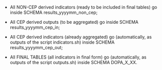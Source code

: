 +  All NON-CEP derived indicators (ready to be included in final tables) go inside SCHEMA results_yyyymm_non_cep;
+  All CEP derived outputs (to be aggregated) go inside SCHEMA results_yyyymm_cep_in;
+  All CEP derived indicators (already aggregated) go (automatically, as outputs of the script indicators.sh) inside SCHEMA results_yyyymm_cep_out;

+  All FINAL TABLES (all indicators in final form) go (automatically, as outputs of the script outputs.sh) inside SCHEMA DOPA_X_XX.
